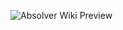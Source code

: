 ![Absolver Wiki Preview](https://user-images.githubusercontent.com/69670223/176427437-4fe16a63-d417-48ae-b8e0-a3377eea7042.png)
